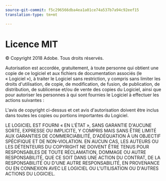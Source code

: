 ```yaml
---
source-git-commit: f5c296566dba4ea1a01ce74a537b7a94c92eef15
translation-type: tm+mt

---
```

# Licence MIT

© Copyright 2018 Adobe. Tous droits réservés.

Autorisation est accordée, gratuitement, à toute personne qui obtient une copie
de ce logiciel et aux fichiers de documentation associés (le « Logiciel »), à traiter
le Logiciel sans restriction, y compris sans limiter les droits
d'utilisation, de copie, de modification, de fusion, de publication, de distribution, de sublicense et/ou de vente
des copies du Logiciel, ainsi que pour autoriser les personnes à qui sont fournies le Logiciel à effectuer les actions suivantes :

L'avis de copyright ci-dessus et cet avis d'autorisation doivent être inclus dans toutes
les copies ou portions importantes du Logiciel.

LE LOGICIEL EST FOURNI « EN L'ÉTAT », SANS GARANTIE D'AUCUNE SORTE, EXPRESSE OU
IMPLICITE, Y COMPRIS MAIS SANS ÊTRE LIMITÉ AUX GARANTIES DE COMMERCIABILITÉ,
D'ADÉQUATION À UN OBJECTIF SPÉCIFIQUE ET DE NON-VIOLATION. EN AUCUN CAS, LES
AUTEURS OU LES DÉTENTEURS DU COPYRIGHT NE DOIVENT ÊTRE TENUS POUR RESPONSABLES DE TOUTE RÉCLAMATION, DOMMAGE OU AUTRE RESPONSABILITÉ, QUE CE SOIT DANS UNE ACTION DU CONTRAT, DE LA RESPONSABILITÉ OU D'UNE AUTRE RESPONSABILITÉ, EN PROVENANCE OU
EN CONNEXION AVEC LE LOGICIEL OU L'UTILISATION OU D'AUTRES ACTIONS DU LOGICIEL.
